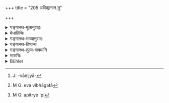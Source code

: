 +++
title = "205 अविद्यानान् तु"

+++

<details><summary>गङ्गानथ-मूलानुवादः</summary>

But if all of them are unlearned, and the property is acquired by their labour,—the division in that case shall be equal, the property being not ancestral. such is the settled rule.—(205)
</details>

<details><summary>मेधातिथिः</summary>

**अविध्या** कृषिवाणिज्याराजोपसेवादि[^५३६] । तत्र ईषन्न्यूनाधिकभावो न गणयितव्यः । तत्रापि यदि केनचिद् अपि बह्वर्जितं तदास्त्य् एवाविभागता[^५३७] । ज्येष्ठस्य तु ज्येष्ठांशनिषेधार्थं वचनम् । ईषदाधिक्ये तु सर्वेषां समांशकल्पना । **अपित्र्य इति**[^५३८] हेतुवचनाद् अनपत्यधनस्याप्य् एष एव विधिः ॥ ९.२०५ ॥


[^५३८]:
     M G: apitrye 'pi


[^५३७]:
     M G: eva vibhāgatā


[^५३६]:
     J: -vāṇijyā-
</details>

<details><summary>गङ्गानथ-भाष्यानुवादः</summary>

‘*Unlearned*’—*i.e*., devoted to agriculture, trade, service of the king and so forth.

In this case no intention is to be paid to the larger or smaller amount of property acquired by them. But even so, if some one of them happens to acquire a very large property, that of course is not to be divided among others.

This verse is in reality meant to be prohibitive of the ‘preferential share’ of the eldest, brother.

If the difference in the properties acquired by them is small, the shares shall be equal.

‘*The property being not ancestral*’;—the addition of this reason clearly indicates that this same rule applies also to the ease of the property of a childless person.—(205)
</details>

<details><summary>गङ्गानथ-टिप्पन्यः</summary>

‘*Apitrye*’.—This is construed by Nandana as *apitryaḥ* in the sense ‘since the division has not been made by the father’;—this rule refers to acquisitions by trade (Medhātithi, Kullūka and Nārāyaṇa), by agriculture (Medhātithi, Kullūka and Nandana), or service of the king (Medhātithi).

This verse is quoted in *Vivādaratnākara* (p. 507), which explains the meaning to be as follows:—In a case where all the brothers are unlearned, if they acquire wealth, this wealth, which is not inherited from the father, is to be divided equally among them, and there is not to be any additional share to any one on the ground of any additional amount of work that he may have done.

It is quoted in *Vyavahāramayūkha* (p. 57), which has the following notes:—‘*Īhā*,’ agriculture and the rest,—‘*apitrye*,’ which does not form part of the ancestral property.

It is quoted in *Aparārka* (p. 727);—and in *Vivādacintāmaṇi* (Calcutta, p. 137), which explains ‘*īhā*’ as ‘agriculture and the rest,’—and ‘*samaḥ*’ as ‘not unequal,’ which precludes the special share of 20 per cent.
</details>

<details><summary>गङ्गानथ-तुल्य-वाक्यानि</summary>

**(verses 9.204-208)  
**

See Comparative notes for [Verse 9.204].
</details>

<details><summary>भारुचिः</summary>

ईहातः चेष्टातः कृष्यादित इत्य् अर्थः । सर्वे चेच् चेष्टन्ते समस् तत्र विभागः स्यात्, न तु गुणापेक्षः कश्चिद् विभागकल्प आश्रयितव्यः ॥ ९.२०५ ॥
</details>

<details><summary>Bühler</summary>

205	But if all of them, being unlearned, acquire property by their labour, the division of that shall be equal, (as it is) not property acquired by the father; that is a settled rule.
</details>
